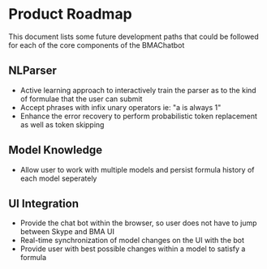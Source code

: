 # Product Roadmap

This document lists some future development paths that could be followed for each of the core components of the BMAChatbot

## NLParser

- Active learning approach to interactively train the parser as to the kind of formulae that the user can submit
- Accept phrases with infix unary operators ie: "a is always 1"
- Enhance the error recovery to perform probabilistic token replacement as well as token skipping

## Model Knowledge

- Allow user to work with multiple models and persist formula history of each model seperately

## UI Integration

- Provide the chat bot within the browser, so user does not have to jump between Skype and BMA UI
- Real-time synchronization of model changes on the UI with the bot
- Provide user with best possible changes within a model to satisfy a formula